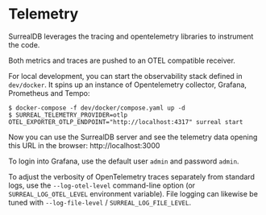 # Telemetry

SurrealDB leverages the tracing and opentelemetry libraries to instrument the code.

Both metrics and traces are pushed to an OTEL compatible receiver.

For local development, you can start the observability stack defined in `dev/docker`. It spins up an instance of Opentelemetry collector, Grafana, Prometheus and Tempo:

```
$ docker-compose -f dev/docker/compose.yaml up -d
$ SURREAL_TELEMETRY_PROVIDER=otlp OTEL_EXPORTER_OTLP_ENDPOINT="http://localhost:4317" surreal start
```

Now you can use the SurrealDB server and see the telemetry data opening this URL in the browser: http://localhost:3000

To login into Grafana, use the default user `admin` and password `admin`.

To adjust the verbosity of OpenTelemetry traces separately from standard logs,
use the `--log-otel-level` command-line option (or `SURREAL_LOG_OTEL_LEVEL`
environment variable). File logging can likewise be tuned with
`--log-file-level` / `SURREAL_LOG_FILE_LEVEL`.

